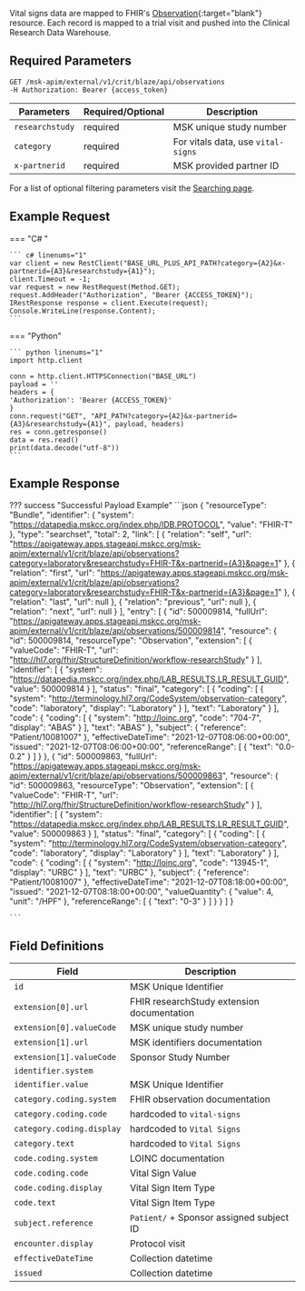 
Vital signs data are mapped to FHIR's [Observation](http://hl7.org/fhir/StructureDefinition/Observation){:target="blank"} resource. Each record is mapped to a trial visit and pushed into the Clinical Research Data Warehouse.


## Required Parameters

```
GET /msk-apim/external/v1/crit/blaze/api/observations
-H Authorization: Bearer {access_token} 
```

| Parameters      | Required/Optional | Description                       |
| --------------- | ----------------- | --------------------------------- |
| `researchstudy` | required          | MSK unique study number           |
| `category`      | required          | For vitals data, use `vital-signs`|
| `x-partnerid`   | required          | MSK provided partner ID           |

For a list of optional filtering parameters visit the [Searching page](/searching).

## Example Request

=== "C# "

    ``` c# linenums="1"
    var client = new RestClient("BASE_URL_PLUS_API_PATH?category={A2}&x-partnerid={A3}&researchstudy={A1}");
    client.Timeout = -1;
    var request = new RestRequest(Method.GET);
    request.AddHeader("Authorization", "Bearer {ACCESS_TOKEN}");
    IRestResponse response = client.Execute(request);
    Console.WriteLine(response.Content);
    ```

=== "Python"

    ``` python linenums="1"
    import http.client

    conn = http.client.HTTPSConnection("BASE_URL")
    payload = ''
    headers = {
    'Authorization': 'Bearer {ACCESS_TOKEN}'
    }
    conn.request("GET", "API_PATH?category={A2}&x-partnerid={A3}&researchstudy={A1}", payload, headers)
    res = conn.getresponse()
    data = res.read()
    print(data.decode("utf-8"))
    ```

## Example Response

??? success "Successful Payload Example"
    ```json
    {
            "resourceType": "Bundle",
            "identifier": {
                "system": "https://datapedia.mskcc.org/index.php/IDB.PROTOCOL",
                "value": "FHIR-T"
            },
            "type": "searchset",
            "total": 2,
            "link": [
                {
                    "relation": "self",
                    "url": "https://apigateway.apps.stageapi.mskcc.org/msk-apim/external/v1/crit/blaze/api/observations?category=laboratory&researchstudy=FHIR-T&x-partnerid={A3}&page=1"
                },
                {   
                    "relation": "first",
                    "url": "https://apigateway.apps.stageapi.mskcc.org/msk-apim/external/v1/crit/blaze/api/observations?category=laboratory&researchstudy=FHIR-T&x-partnerid={A3}&page=1"
                },
                {
                    "relation": "last",
                    "url": null
                },
                {
                    "relation": "previous",
                    "url": null
                },
                {
                    "relation": "next",
                    "url": null
                }
                ],
        "entry": [
            {
                "id": 500009814,
                "fullUrl": "https://apigateway.apps.stageapi.mskcc.org/msk-apim/external/v1/crit/blaze/api/observations/500009814",
                "resource": {
                    "id": 500009814,
                    "resourceType": "Observation",
                    "extension": [
                        {
                            "valueCode": "FHIR-T",
                            "url": "http://hl7.org/fhir/StructureDefinition/workflow-researchStudy"
                        }
                    ],
                    "identifier": [
                        {
                            "system": "https://datapedia.mskcc.org/index.php/LAB_RESULTS.LR_RESULT_GUID",
                            "value": 500009814
                        }
                    ],
                    "status": "final",
                    "category": [
                        {
                            "coding": [
                                {
                                    "system": "http://terminology.hl7.org/CodeSystem/observation-category",
                                    "code": "laboratory",
                                    "display": "Laboratory"
                                }
                            ],
                            "text": "Laboratory"
                        }
                    ],
                    "code": {
                        "coding": [
                            {
                                "system": "http://loinc.org",
                                "code": "704-7",
                                "display": "ABAS"
                            }
                        ],
                        "text": "ABAS"
                    },
                    "subject": {
                        "reference": "Patient/10081007"
                    },
                    "effectiveDateTime": "2021-12-07T08:06:00+00:00",
                    "issued": "2021-12-07T08:06:00+00:00",
                    "referenceRange": [
                        {
                            "text": "0.0-0.2"
                        }
                    ]
                }
            },
            {
                "id": 500009863,
                "fullUrl": "https://apigateway.apps.stageapi.mskcc.org/msk-apim/external/v1/crit/blaze/api/observations/500009863",
                "resource": {
                    "id": 500009863,
                    "resourceType": "Observation",
                    "extension": [
                        {
                            "valueCode": "FHIR-T",
                            "url": "http://hl7.org/fhir/StructureDefinition/workflow-researchStudy"
                        }
                    ],
                    "identifier": [
                        {
                            "system": "https://datapedia.mskcc.org/index.php/LAB_RESULTS.LR_RESULT_GUID",
                            "value": 500009863
                        }
                    ],
                    "status": "final",
                    "category": [
                        {
                            "coding": [
                                {
                                    "system": "http://terminology.hl7.org/CodeSystem/observation-category",
                                    "code": "laboratory",
                                    "display": "Laboratory"
                                }
                            ],
                            "text": "Laboratory"
                        }
                    ],
                    "code": {
                        "coding": [
                            {
                                "system": "http://loinc.org",
                                "code": "13945-1",
                                "display": "URBC"
                            }
                        ],
                        "text": "URBC"
                    },
                    "subject": {
                        "reference": "Patient/10081007"
                    },
                    "effectiveDateTime": "2021-12-07T08:18:00+00:00",
                    "issued": "2021-12-07T08:18:00+00:00",
                    "valueQuantity": {
                        "value": 4,
                        "unit": "/HPF"
                    },
                    "referenceRange": [
                        {
                            "text": "0-3"
                        }
                    ]
                }
            }
        ]
    }
    
    ```
## Field Definitions

| Field                     | Description                                |
| ------------------------- | ------------------------------------------ |
| `id`                      | MSK Unique Identifier                      |
| `extension[0].url`        | FHIR researchStudy extension documentation |
| `extension[0].valueCode`  | MSK unique study number                    |
| `extension[1].url`        | MSK identifiers documentation              |
| `extension[1].valueCode`  | Sponsor Study Number                       |
| `identifier.system`       |                                            |
| `identifier.value`        | MSK Unique Identifier                      |
| `category.coding.system`  | FHIR observation documentation             |
| `category.coding.code`    | hardcoded to `vital-signs`                 |
| `category.coding.display` | hardcoded to `Vital Signs`                 |
| `category.text`           | hardcoded to `Vital Signs`                 |
| `code.coding.system`      | LOINC documentation                        |
| `code.coding.code`        | Vital Sign Value                           |
| `code.coding.display`     | Vital Sign Item Type                       |
| `code.text`               | Vital Sign Item Type                       |
| `subject.reference`       | `Patient/` + Sponsor assigned subject ID   |
| `encounter.display`       | Protocol visit                             |
| `effectiveDateTime`       | Collection datetime                        |
| `issued`                  | Collection datetime                        |